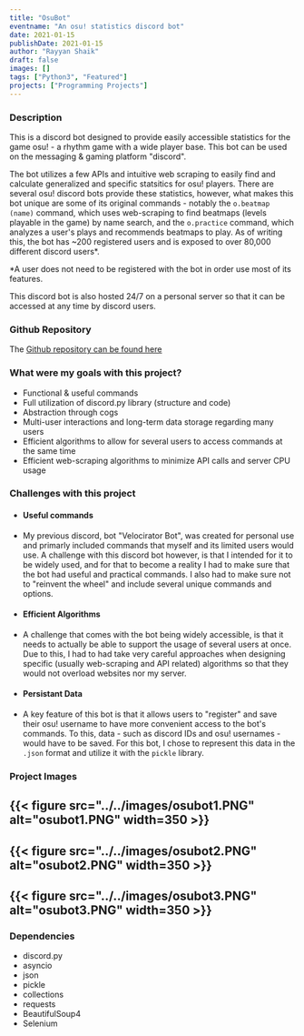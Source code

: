 ```yaml
---
title: "OsuBot"
eventname: "An osu! statistics discord bot"
date: 2021-01-15
publishDate: 2021-01-15
author: "Rayyan Shaik"
draft: false
images: []
tags: ["Python3", "Featured"]
projects: ["Programming Projects"]
---
```


### Description
This is a discord bot designed to provide easily accessible statistics for the game osu! - a rhythm game with a wide player base. This bot can be used on the messaging & gaming platform "discord". 

The bot utilizes a few APIs and intuitive web scraping to easily find and calculate generalized and specific statsitics for osu! players. There are several
osu! discord bots provide these statistics, however, what makes this bot unique are some of its original commands - notably the `o.beatmap (name)` command, which uses web-scraping to find beatmaps (levels playable in the game) by name search, and the `o.practice` command, which analyzes a user's plays and recommends beatmaps to play. As of writing this, the bot has ~200 registered users and is exposed to over 80,000 different discord users*.

*A user does not need to be registered with the bot in order use most of its features.

This discord bot is also hosted 24/7 on a personal server so that it can be accessed at any time by discord users.

### Github Repository
The [Github repository can be found here](https://github.com/rayyanshaik2022/Osu-Bot-Public)   

### What were my goals with this project?
* Functional & useful commands
* Full utilization of discord.py library (structure and code)
* Abstraction through cogs
* Multi-user interactions and long-term data storage regarding many users
* Efficient algorithms to allow for several users to access commands at the same time
* Efficient web-scraping algorithms to minimize API calls and server CPU usage

### Challenges with this project

- #### Useful commands
- My previous discord, bot "Velocirator Bot", was created for personal use and primarly included commands that myself and its limited users would use.
A challenge with this discord bot however, is that I intended for it to be widely used, and for that to become a reality I had to make sure that
the bot had useful and practical commands. I also had to make sure not to "reinvent the wheel" and include several unique commands and options.

- #### Efficient Algorithms
- A challenge that comes with the bot being widely accessible, is that it needs to actually be able to support the usage of several users at once. Due to this, I had to had take very careful approaches when designing specific (usually web-scraping and API related) algorithms so that they would not overload websites nor my server. 

- #### Persistant Data
- A key feature of this bot is that it allows users to "register" and save their osu! username to have more convenient access to the bot's commands. To this, data - such as discord IDs and osu! usernames - would have to be saved. For this bot, I chose to represent this data in the `.json` format and utilize it with the `pickle` library.

### Project Images

{{< figure src="../../images/osubot1.PNG" alt="osubot1.PNG" width=350 >}}
---
{{< figure src="../../images/osubot2.PNG" alt="osubot2.PNG" width=350 >}}
---
{{< figure src="../../images/osubot3.PNG" alt="osubot3.PNG" width=350 >}}
---

### Dependencies
* discord.py
* asyncio
* json
* pickle
* collections
* requests
* BeautifulSoup4
* Selenium

